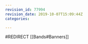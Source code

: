 ```yaml
---
revision_id: 77994
revision_date: 2019-10-07T15:09:44Z
categories:

---
```


#REDIRECT [[Bands#Banners]]